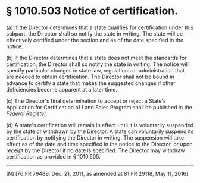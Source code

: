 # § 1010.503   Notice of certification.

(a) If the Director determines that a state qualifies for certification under this subpart, the Director shall so notify the state in writing. The state will be effectively certified under the section and as of the date specified in the notice.


(b) If the Director determines that a state does not meet the standards for certification, the Director shall so notify the state in writing. The notice will specify particular changes in state law, regulations or administration that are needed to obtain certification. The Director shall not be bound in advance to certify a state that makes the suggested changes if other deficiencies become apparent at a later time.


(c) The Director's final determination to accept or reject a State's Application for Certification of Land Sales Program shall be published in the _Federal Register._

(d) A state's certification will remain in effect until it is voluntarily suspended by the state or withdrawn by the Director. A state can voluntarily suspend its certification by notifying the Director in writing. The suspension will take effect as of the date and time specified in the notice to the Director, or upon receipt by the Director if no date is specified. The Director may withdraw certification as provided in § 1010.505.



---

[N] [76 FR 79489, Dec. 21, 2011, as amended at 81 FR 29118, May 11, 2016]




